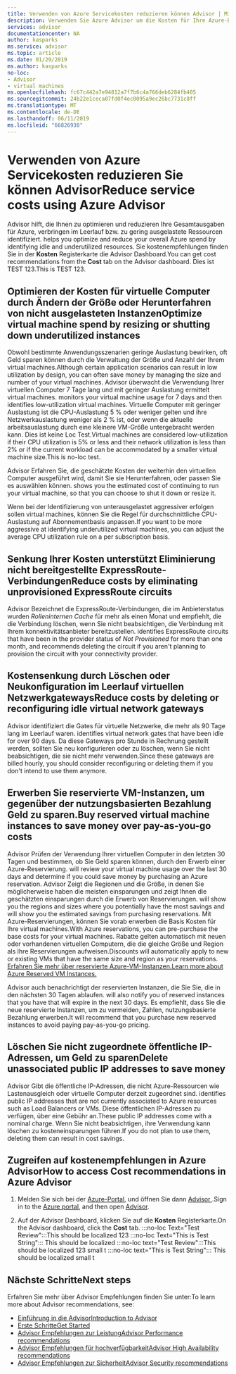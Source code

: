 ```yaml
---
title: Verwenden von Azure Servicekosten reduzieren können Advisor | Microsoft-Dokumentation
description: Verwenden Sie Azure Advisor um die Kosten für Ihre Azure-Bereitstellungen zu optimieren.
services: advisor
documentationcenter: NA
author: kasparks
ms.service: advisor
ms.topic: article
ms.date: 01/29/2019
ms.author: kasparks
no-loc:
- Advisor
- virtual machines
ms.openlocfilehash: fc67c442a7e94812a7f7b6c4a766deb6284fb405
ms.sourcegitcommit: 24b22e1ceca07fd0f4ec0095a9ec26bc7731c8ff
ms.translationtype: MT
ms.contentlocale: de-DE
ms.lasthandoff: 06/11/2019
ms.locfileid: "66826938"
---
```

# <a name="reduce-service-costs-using-azure-opno-locadvisor"></a><span data-ttu-id="6986a-103">Verwenden von Azure Servicekosten reduzieren Sie können Advisor</span><span class="sxs-lookup"><span data-stu-id="6986a-103">Reduce service costs using Azure Advisor</span></span>

Advisor<span data-ttu-id="6986a-104"> hilft, die Ihnen zu optimieren und reduzieren Ihre Gesamtausgaben für Azure, verbringen im Leerlauf bzw. zu gering ausgelastete Ressourcen identifiziert.</span><span class="sxs-lookup"><span data-stu-id="6986a-104"> helps you optimize and reduce your overall Azure spend by identifying idle and underutilized resources.</span></span> <span data-ttu-id="6986a-105">Sie kostenempfehlungen finden Sie in der **Kosten** Registerkarte die Advisor Dashboard.</span><span class="sxs-lookup"><span data-stu-id="6986a-105">You can get cost recommendations from the **Cost** tab on the Advisor dashboard.</span></span> <span data-ttu-id="6986a-106">Dies ist TEST 123.</span><span class="sxs-lookup"><span data-stu-id="6986a-106">This is TEST 123.</span></span>

## <a name="optimize-virtual-machine-spend-by-resizing-or-shutting-down-underutilized-instances"></a><span data-ttu-id="6986a-107">Optimieren der Kosten für virtuelle Computer durch Ändern der Größe oder Herunterfahren von nicht ausgelasteten Instanzen</span><span class="sxs-lookup"><span data-stu-id="6986a-107">Optimize virtual machine spend by resizing or shutting down underutilized instances</span></span> 

<span data-ttu-id="6986a-108">Obwohl bestimmte Anwendungsszenarien geringe Auslastung bewirken, oft Geld sparen können durch die Verwaltung der Größe und Anzahl der Ihrem virtual machines.</span><span class="sxs-lookup"><span data-stu-id="6986a-108">Although certain application scenarios can result in low utilization by design, you can often save money by managing the size and number of your virtual machines.</span></span> Advisor<span data-ttu-id="6986a-109"> überwacht die Verwendung Ihrer virtuellen Computer 7 Tage lang und mit geringer Auslastung ermittelt virtual machines.</span><span class="sxs-lookup"><span data-stu-id="6986a-109"> monitors your virtual machine usage for 7 days and then identifies low-utilization virtual machines.</span></span> <span data-ttu-id="6986a-110">Virtuelle Computer mit geringer Auslastung ist die CPU-Auslastung 5 % oder weniger gelten und ihre Netzwerkauslastung weniger als 2 % ist, oder wenn die aktuelle arbeitsauslastung durch eine kleinere VM-Größe untergebracht werden kann. Dies ist keine Loc Test.</span><span class="sxs-lookup"><span data-stu-id="6986a-110">Virtual machines are considered low-utilization if their CPU utilization is 5% or less and their network utilization is less than 2% or if the current workload can be accommodated by a smaller virtual machine size.This is no-loc test.</span></span>

Advisor<span data-ttu-id="6986a-111"> Erfahren Sie, die geschätzte Kosten der weiterhin den virtuellen Computer ausgeführt wird, damit Sie sie Herunterfahren, oder passen Sie es auswählen können.</span><span class="sxs-lookup"><span data-stu-id="6986a-111"> shows you the estimated cost of continuing to run your virtual machine, so that you can choose to shut it down or resize it.</span></span>

<span data-ttu-id="6986a-112">Wenn bei der Identifizierung von unterausgelastet aggressiver erfolgen sollen virtual machines, können Sie die Regel für durchschnittliche CPU-Auslastung auf Abonnementbasis anpassen.</span><span class="sxs-lookup"><span data-stu-id="6986a-112">If you want to be more aggressive at identifying underutilized virtual machines, you can adjust the average CPU utilization rule on a per subscription basis.</span></span>

## <a name="reduce-costs-by-eliminating-unprovisioned-expressroute-circuits"></a><span data-ttu-id="6986a-113">Senkung Ihrer Kosten unterstützt Eliminierung nicht bereitgestellte ExpressRoute-Verbindungen</span><span class="sxs-lookup"><span data-stu-id="6986a-113">Reduce costs by eliminating unprovisioned ExpressRoute circuits</span></span>

Advisor<span data-ttu-id="6986a-114"> Bezeichnet die ExpressRoute-Verbindungen, die im Anbieterstatus wurden *Rolleninternen Cache* für mehr als einen Monat und empfiehlt, die die Verbindung löschen, wenn Sie nicht beabsichtigen, die Verbindung mit Ihrem konnektivitätsanbieter bereitzustellen.</span><span class="sxs-lookup"><span data-stu-id="6986a-114"> identifies ExpressRoute circuits that have been in the provider status of *Not Provisioned* for more than one month, and recommends deleting the circuit if you aren't planning to provision the circuit with your connectivity provider.</span></span>

## <a name="reduce-costs-by-deleting-or-reconfiguring-idle-virtual-network-gateways"></a><span data-ttu-id="6986a-115">Kostensenkung durch Löschen oder Neukonfiguration im Leerlauf virtuellen Netzwerkgateways</span><span class="sxs-lookup"><span data-stu-id="6986a-115">Reduce costs by deleting or reconfiguring idle virtual network gateways</span></span>

Advisor<span data-ttu-id="6986a-116"> identifiziert die Gates für virtuelle Netzwerke, die mehr als 90 Tage lang im Leerlauf waren.</span><span class="sxs-lookup"><span data-stu-id="6986a-116"> identifies virtual network gates that have been idle for over 90 days.</span></span> <span data-ttu-id="6986a-117">Da diese Gateways pro Stunde in Rechnung gestellt werden, sollten Sie neu konfigurieren oder zu löschen, wenn Sie nicht beabsichtigen, die sie nicht mehr verwenden.</span><span class="sxs-lookup"><span data-stu-id="6986a-117">Since these gateways are billed hourly, you should consider reconfiguring or deleting them if you don't intend to use them anymore.</span></span> 

## <a name="buy-reserved-virtual-machine-instances-to-save-money-over-pay-as-you-go-costs"></a><span data-ttu-id="6986a-118">Erwerben Sie reservierte VM-Instanzen, um gegenüber der nutzungsbasierten Bezahlung Geld zu sparen.</span><span class="sxs-lookup"><span data-stu-id="6986a-118">Buy reserved virtual machine instances to save money over pay-as-you-go costs</span></span>

Advisor<span data-ttu-id="6986a-119"> Prüfen der Verwendung Ihrer virtuellen Computer in den letzten 30 Tagen und bestimmen, ob Sie Geld sparen können, durch den Erwerb einer Azure-Reservierung.</span><span class="sxs-lookup"><span data-stu-id="6986a-119"> will review your virtual machine usage over the last 30 days and determine if you could save money by purchasing an Azure reservation.</span></span> Advisor<span data-ttu-id="6986a-120"> Zeigt die Regionen und die Größe, in denen Sie möglicherweise haben die meisten einsparungen und zeigt Ihnen die geschätzten einsparungen durch die Erwerb von Reservierungen.</span><span class="sxs-lookup"><span data-stu-id="6986a-120"> will show you the regions and sizes where you potentially have the most savings and will show you the estimated savings from purchasing reservations.</span></span> <span data-ttu-id="6986a-121">Mit Azure-Reservierungen, können Sie vorab erwerben die Basis Kosten für Ihre virtual machines.</span><span class="sxs-lookup"><span data-stu-id="6986a-121">With Azure reservations, you can pre-purchase the base costs for your virtual machines.</span></span> <span data-ttu-id="6986a-122">Rabatte gelten automatisch mit neuen oder vorhandenen virtuellen Computern, die die gleiche Größe und Region als Ihre Reservierungen aufweisen.</span><span class="sxs-lookup"><span data-stu-id="6986a-122">Discounts will automatically apply to new or existing VMs that have the same size and region as your reservations.</span></span> [<span data-ttu-id="6986a-123">Erfahren Sie mehr über reservierte Azure-VM-Instanzen.</span><span class="sxs-lookup"><span data-stu-id="6986a-123">Learn more about Azure Reserved VM Instances.</span></span>](https://azure.microsoft.com/pricing/reserved-vm-instances/)

Advisor<span data-ttu-id="6986a-124"> auch benachrichtigt der reservierten Instanzen, die Sie Sie, die in den nächsten 30 Tagen ablaufen.</span><span class="sxs-lookup"><span data-stu-id="6986a-124"> will also notify you of reserved instances that you have that will expire in the next 30 days.</span></span> <span data-ttu-id="6986a-125">Es empfiehlt, dass Sie die neue reservierte Instanzen, um zu vermeiden, Zahlen, nutzungsbasierte Bezahlung erwerben.</span><span class="sxs-lookup"><span data-stu-id="6986a-125">It will recommend that you purchase new reserved instances to avoid paying pay-as-you-go pricing.</span></span>

## <a name="delete-unassociated-public-ip-addresses-to-save-money"></a><span data-ttu-id="6986a-126">Löschen Sie nicht zugeordnete öffentliche IP-Adressen, um Geld zu sparen</span><span class="sxs-lookup"><span data-stu-id="6986a-126">Delete unassociated public IP addresses to save money</span></span>

Advisor<span data-ttu-id="6986a-127"> Gibt die öffentliche IP-Adressen, die nicht Azure-Ressourcen wie Lastenausgleich oder virtuelle Computer derzeit zugeordnet sind.</span><span class="sxs-lookup"><span data-stu-id="6986a-127"> identifies public IP addresses that are not currently associated to Azure resources such as Load Balancers or VMs.</span></span> <span data-ttu-id="6986a-128">Diese öffentlichen IP-Adressen zu verfügen, über eine Gebühr an.</span><span class="sxs-lookup"><span data-stu-id="6986a-128">These public IP addresses come with a nominal charge.</span></span> <span data-ttu-id="6986a-129">Wenn Sie nicht beabsichtigen, ihre Verwendung kann löschen zu kosteneinsparungen führen.</span><span class="sxs-lookup"><span data-stu-id="6986a-129">If you do not plan to use them, deleting them can result in cost savings.</span></span>

## <a name="how-to-access-cost-recommendations-in-azure-opno-locadvisor"></a><span data-ttu-id="6986a-130">Zugreifen auf kostenempfehlungen in Azure Advisor</span><span class="sxs-lookup"><span data-stu-id="6986a-130">How to access Cost recommendations in Azure Advisor</span></span>

1. <span data-ttu-id="6986a-131">Melden Sie sich bei der [Azure-Portal](https://portal.azure.com), und öffnen Sie dann [ Advisor ](https://aka.ms/azureadvisordashboard).</span><span class="sxs-lookup"><span data-stu-id="6986a-131">Sign in to the [Azure portal](https://portal.azure.com), and then open [Advisor](https://aka.ms/azureadvisordashboard).</span></span>

2.  <span data-ttu-id="6986a-132">Auf der Advisor Dashboard, klicken Sie auf die **Kosten** Registerkarte.</span><span class="sxs-lookup"><span data-stu-id="6986a-132">On the Advisor dashboard, click the **Cost** tab.</span></span>
:::no-loc Text="Test Review":::This should be localized 123
:::no-loc Text="This is Test String":::  This should be localized
:::no-loc text="Test Review":::This should be localized 123 small t
:::no-loc text="This is Test String":::  This should be localized small t
## <a name="next-steps"></a><span data-ttu-id="6986a-133">Nächste Schritte</span><span class="sxs-lookup"><span data-stu-id="6986a-133">Next steps</span></span>

<span data-ttu-id="6986a-134">Erfahren Sie mehr über Advisor Empfehlungen finden Sie unter:</span><span class="sxs-lookup"><span data-stu-id="6986a-134">To learn more about Advisor recommendations, see:</span></span>
* <span data-ttu-id="6986a-135">[Einführung in die Advisor](advisor-overview.md)</span><span class="sxs-lookup"><span data-stu-id="6986a-135">[Introduction to Advisor](advisor-overview.md)</span></span>
* [<span data-ttu-id="6986a-136">Erste Schritte</span><span class="sxs-lookup"><span data-stu-id="6986a-136">Get Started</span></span>](advisor-get-started.md)
* <span data-ttu-id="6986a-137">[Advisor Empfehlungen zur Leistung](advisor-cost-recommendations.md)</span><span class="sxs-lookup"><span data-stu-id="6986a-137">[Advisor Performance recommendations](advisor-cost-recommendations.md)</span></span>
* <span data-ttu-id="6986a-138">[Advisor Empfehlungen für hochverfügbarkeit](advisor-cost-recommendations.md)</span><span class="sxs-lookup"><span data-stu-id="6986a-138">[Advisor High Availability recommendations](advisor-cost-recommendations.md)</span></span>
* <span data-ttu-id="6986a-139">[Advisor Empfehlungen zur Sicherheit](advisor-cost-recommendations.md)</span><span class="sxs-lookup"><span data-stu-id="6986a-139">[Advisor Security recommendations](advisor-cost-recommendations.md)</span></span>
